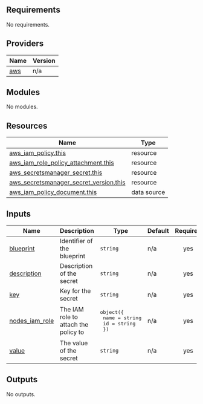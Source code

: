 <!-- BEGIN_TF_DOCS -->
## Requirements

No requirements.

## Providers

| Name | Version |
|------|---------|
| <a name="provider_aws"></a> [aws](#provider\_aws) | n/a |

## Modules

No modules.

## Resources

| Name | Type |
|------|------|
| [aws_iam_policy.this](https://registry.terraform.io/providers/hashicorp/aws/latest/docs/resources/iam_policy) | resource |
| [aws_iam_role_policy_attachment.this](https://registry.terraform.io/providers/hashicorp/aws/latest/docs/resources/iam_role_policy_attachment) | resource |
| [aws_secretsmanager_secret.this](https://registry.terraform.io/providers/hashicorp/aws/latest/docs/resources/secretsmanager_secret) | resource |
| [aws_secretsmanager_secret_version.this](https://registry.terraform.io/providers/hashicorp/aws/latest/docs/resources/secretsmanager_secret_version) | resource |
| [aws_iam_policy_document.this](https://registry.terraform.io/providers/hashicorp/aws/latest/docs/data-sources/iam_policy_document) | data source |

## Inputs

| Name | Description | Type | Default | Required |
|------|-------------|------|---------|:--------:|
| <a name="input_blueprint"></a> [blueprint](#input\_blueprint) | Identifier of the blueprint | `string` | n/a | yes |
| <a name="input_description"></a> [description](#input\_description) | Description of the secret | `string` | n/a | yes |
| <a name="input_key"></a> [key](#input\_key) | Key for the secret | `string` | n/a | yes |
| <a name="input_nodes_iam_role"></a> [nodes\_iam\_role](#input\_nodes\_iam\_role) | The IAM role to attach the policy to | <pre>object({<br>    name = string<br>    id   = string<br>  })</pre> | n/a | yes |
| <a name="input_value"></a> [value](#input\_value) | The value of the secret | `string` | n/a | yes |

## Outputs

No outputs.
<!-- END_TF_DOCS -->